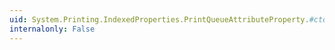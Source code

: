 ```yaml
---
uid: System.Printing.IndexedProperties.PrintQueueAttributeProperty.#ctor(System.String,System.Object)
internalonly: False
---
```

